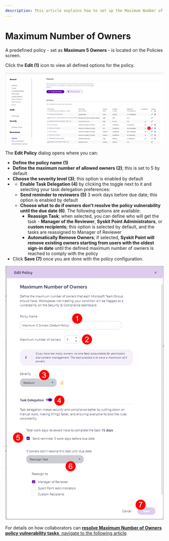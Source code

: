```yaml
---
description: This article explains how to set up the Maximum Number of Owners policy in Syskit Point.
---
```


# Maximum Number of Owners

A predefined policy - set as **Maximum 5 Owners** - is located on the Policies screen. 

Click the **Edit (1)** icon to view all defined options for the policy. 

![Maximum Number of Owners - Edit Policy](../../.gitbook/assets/set-up-automated-workflows-max-owners-edit.png)

The **Edit Policy** dialog opens where you can:
* **Define the policy name (1)**
* **Define the maximum number of allowed owners (2)**; this is set to 5 by default
* **Choose the severity level (3)**; this option is enabled by default
* * **Enable Task Delegation (4)** by clicking the toggle next to it and selecting your task delegation preferences:
  * **Send reminder to reviewers (5)** 3 work days before due date; this option is enabled by default
  * **Choose what to do if owners don't resolve the policy vulnerability until the due date (6)**. The following options are available:
    * **Reassign Task**; when selected, you can define who will get the task - **Manager of the Reviewer**, **Syskit Point Administrators**, or **custom recipients**; this option is selected by default, and the tasks are reassigned to Manager of Reviewer
    * **Automatically Remove Owners**; if selected, **Syskit Point will remove existing owners starting from users with the oldest sign-in date** until the defined maximum number of owners is reached to comply with the policy
* Click **Save (7)** once you are done with the policy configuration.  

![Edit Policy Dialog](../../.gitbook/assets/set-up-automated-workflows-max-owners-dialog.png)


For details on how collaborators can [**resolve Maximum Number of Owners policy vulnerability tasks**, navigate to the following article](../../point-collaborators/resolve-governance-tasks/maximum-number-of-owners.md).